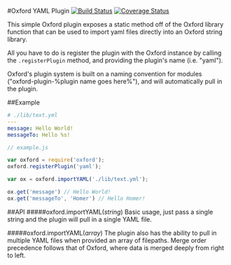 #Oxford YAML Plugin
[![Build Status](https://travis-ci.org/snypelife/oxford-plugin-yaml.svg)](https://travis-ci.org/snypelife/oxford-plugin-yaml)
[![Coverage Status](https://coveralls.io/repos/snypelife/oxford-plugin-yaml/badge.svg?branch=master&service=github)](https://coveralls.io/github/snypelife/oxford-plugin-yaml?branch=master)

This simple Oxford plugin exposes a static method off of the Oxford library function that can be used to import yaml files directly into an Oxford string library.

All you have to do is register the plugin with the Oxford instance by calling the `.registerPlugin` method, and providing the plugin's name (i.e. "yaml").

Oxford's plugin system is built on a naming convention for modules ("oxford-plugin-%plugin name goes here%"), and will automatically pull in the plugin.

##Example
```yaml
# ./lib/text.yml
---
message: Hello World!
messageTo: Hello %s!
```
```js
// example.js

var oxford = require('oxford');
oxford.registerPlugin('yaml');

var ox = oxford.importYAML('./lib/text.yml');

ox.get('message') // Hello World!
ox.get('messageTo', 'Homer') // Hello Homer!
```

##API
#####oxford.importYAML(*string*)
Basic usage, just pass a single string and the plugin will pull in a single YAML file.

#####oxford.importYAML(*array*)
The plugin also has the ability to pull in multiple YAML files when provided an array of filepaths. Merge order precedence follows that of Oxford, where data is merged deeply from right to left.

